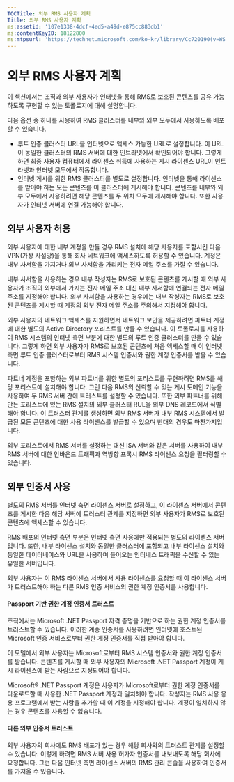 ```yaml
---
TOCTitle: 외부 RMS 사용자 계획
Title: 외부 RMS 사용자 계획
ms:assetid: '107e1338-4dcf-4ed5-a49d-e875cc883db1'
ms:contentKeyID: 18122800
ms:mtpsurl: 'https://technet.microsoft.com/ko-kr/library/Cc720190(v=WS.10)'
---
```


외부 RMS 사용자 계획
====================

이 섹션에서는 조직과 외부 사용자가 인터넷을 통해 RMS로 보호된 콘텐츠를 공유 가능하도록 구현할 수 있는 토폴로지에 대해 설명합니다.

다음 옵션 중 하나를 사용하여 RMS 클러스터를 내부와 외부 모두에서 사용하도록 배포할 수 있습니다.

-   루트 인증 클러스터 URL을 인터넷으로 액세스 가능한 URL로 설정합니다. 이 URL이 동일한 클러스터의 RMS 서버에 대한 인트라넷에서 확인되어야 합니다. 그렇게 하면 최종 사용자 컴퓨터에서 라이센스 취득에 사용하는 게시 라이센스 URL이 인트라넷과 인터넷 모두에서 작동합니다.
-   인터넷 게시를 위한 RMS 클러스터를 별도로 설정합니다. 인터넷을 통해 라이센스를 받아야 하는 모든 콘텐츠를 이 클러스터에 게시해야 합니다. 콘텐츠를 내부와 외부 모두에서 사용하려면 해당 콘텐츠를 두 위치 모두에 게시해야 합니다. 또한 사용자가 인터넷 서버에 연결 가능해야 합니다.

외부 사용자 허용
----------------

외부 사용자에 대한 내부 계정을 만들 경우 RMS 설치에 해당 사용자를 포함시킨 다음 VPN(가상 사설망)을 통해 회사 네트워크에 액세스하도록 허용할 수 있습니다. 계정은 내부 사서함을 가지거나 외부 사서함을 가리키는 전자 메일 주소를 가질 수 있습니다.

내부 사서함을 사용하는 경우 내부 작성자는 RMS로 보호된 콘텐츠를 게시할 때 외부 사용자가 조직의 외부에서 가지는 전자 메일 주소 대신 내부 사서함에 연결되는 전자 메일 주소를 지정해야 합니다. 외부 사서함을 사용하는 경우에는 내부 작성자는 RMS로 보호된 콘텐츠를 게시할 때 계정의 외부 전자 메일 주소를 주의해서 지정해야 합니다.

외부 사용자의 네트워크 액세스를 지원하면서 네트워크 보안을 제공하려면 파트너 계정에 대한 별도의 Active Directory 포리스트를 만들 수 있습니다. 이 토폴로지를 사용하여 RMS 시스템의 인터넷 측면 부분에 대한 별도의 루트 인증 클러스터를 만들 수 있습니다. 그렇게 하면 외부 사용자가 RMS로 보호된 콘텐츠에 처음 액세스할 때 이 인터넷 측면 루트 인증 클러스터로부터 RMS 시스템 인증서와 권한 계정 인증서를 받을 수 있습니다.

파트너 계정을 포함하는 외부 파트너를 위한 별도의 포리스트를 구현하려면 RMS를 해당 포리스트에 설치해야 합니다. 그런 다음 RMS의 신뢰할 수 있는 게시 도메인 기능을 사용하여 두 RMS 서버 간에 트러스트를 설정할 수 있습니다. 또한 외부 파트너를 위해 만든 포리스트에 있는 RMS 설치의 외부 클러스터 RUL을 외부 DNS 레코드에서 식별해야 합니다. 이 트러스터 관계를 생성하면 외부 RMS 서버가 내부 RMS 시스템에서 발급된 모든 콘텐츠에 대한 사용 라이센스를 발급할 수 있으며 반대의 경우도 마찬가지입니다.

외부 포리스트에서 RMS 서버를 설정하는 대신 ISA 서버와 같은 서버를 사용하여 내부 RMS 서버에 대한 인바운드 트래픽과 역방향 프록시 RMS 라이센스 요청을 필터링할 수 있습니다.

외부 인증서 사용
----------------

별도의 RMS 서버를 인터넷 측면 라이센스 서버로 설정하고, 이 라이센스 서버에서 콘텐츠를 게시한 다음 해당 서버에 트러스터 관계를 지정하면 외부 사용자가 RMS로 보호된 콘텐츠에 액세스할 수 있습니다.

RMS 배포의 인터넷 측면 부분은 인터넷 측면 사용에만 적용되는 별도의 라이센스 서버입니다. 또한, 내부 라이센스 설치와 동일한 클러스터에 포함되고 내부 라이센스 설치와 동일한 데이터베이스와 URL을 사용하며 들어오는 인터네스 트래픽을 수신할 수 있는 유일한 서버입니다.

외부 사용자는 이 RMS 라이센스 서버에서 사용 라이센스를 요청할 때 이 라이센스 서버가 트러스트해야 하는 다른 RMS 인증 서비스의 권한 계정 인증서를 사용합니다.

#### Passport 기반 권한 계정 인증서 트러스트

조직에서는 Microsoft .NET Passport 자격 증명을 기반으로 하는 권한 계정 인증서를 트러스트할 수 있습니다. 이러한 계증 인증서를 사용하려면 인터넷에 호스트된 Microsoft 인증 서비스로부터 권한 계정 인증서를 직접 받아야 합니다.

이 모델에서 외부 사용자는 Microsoft로부터 RMS 시스템 인증서와 권한 계정 인증서를 받습니다. 콘텐츠를 게시할 때 외부 사용자의 Microsoft .NET Passport 계정이 게시 라이센스에 받는 사람으로 지정되어야 합니다.

Microsoft® .NET Passport 계정은 사용자가 Microsoft로부터 권한 계정 인증서를 다운로드할 때 사용한 .NET Passport 계정과 일치해야 합니다. 작성자는 RMS 사용 응용 프로그램에서 받는 사람을 추가할 때 이 계정을 지정해야 합니다. 계정이 일치하지 않는 경우 콘텐츠를 사용할 수 없습니다.

#### 다른 외부 인증서 트러스트

외부 사용자의 회사에도 RMS 배포가 있는 경우 해당 회사와의 트러스트 관계를 설정할 수 있습니다. 이렇게 하려면 RMS 서버 사용 허가자 인증서를 내보내도록 해당 회사에 요청합니다. 그런 다음 인터넷 측면 라이센스 서버의 RMS 관리 콘솔을 사용하여 인증서를 가져올 수 있습니다.
